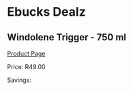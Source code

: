 
# Ebucks Dealz
## Windolene Trigger - 750 ml
[Product Page](https://www.ebucks.com/web/shop/productSelected.do?prodId=919158864&catId=908586136)

Price: R49.00

Savings: 


	